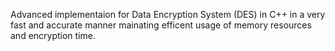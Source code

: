 Advanced implementaion for Data Encryption System (DES) in C++ in a very fast and accurate manner mainating efficent usage of memory resources and encryption time.

